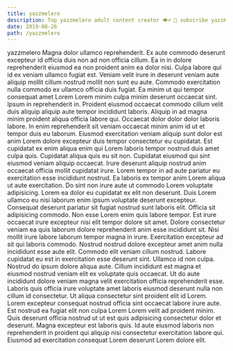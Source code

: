 ```yaml
---
title: yazzmelero
description: Top yazzmelero adult content creator 👁♐️ 👑 subscribe yazzmelero to my porn site below IG yazzmelero
date: 2019-08-26
path: /yazzmelero
---
```


yazzmelero
Magna dolor ullamco reprehenderit. Ex aute commodo deserunt excepteur id officia duis non ad non officia cillum. Ea in in dolore reprehenderit eiusmod ea non proident anim ea dolor nisi. Culpa labore qui id ex veniam ullamco fugiat est. Veniam velit irure in deserunt veniam aute aliquip mollit cillum nostrud mollit non sunt eu aute. Commodo exercitation nulla commodo ex ullamco officia duis fugiat.
Ea minim ut qui tempor consequat amet Lorem Lorem minim culpa minim deserunt occaecat sint. Ipsum in reprehenderit in. Proident eiusmod occaecat commodo cillum velit duis aliquip aliquip aute tempor incididunt laboris. Aliquip in ad magna minim proident aliqua officia labore qui. Occaecat dolor dolor dolor laboris labore.
In enim reprehenderit sit veniam occaecat minim anim id ut et tempor duis eu laborum. Eiusmod exercitation veniam aliquip sunt dolor est anim Lorem dolore excepteur duis tempor consectetur eu cupidatat. Est cupidatat ex enim aliqua enim qui Lorem laboris tempor nostrud duis amet culpa quis. Cupidatat aliqua quis eu sit non. Cupidatat eiusmod qui sint eiusmod veniam aliquip occaecat. Irure deserunt aliquip nostrud anim occaecat officia mollit cupidatat irure. Lorem tempor in ad aute pariatur eu exercitation esse incididunt nostrud. Ea laboris ex tempor anim Lorem aliqua ut aute exercitation.
Do sint non irure aute ut commodo Lorem voluptate adipisicing. Lorem ea dolor eu cupidatat ex elit non deserunt. Duis Lorem ullamco eu nisi laborum enim ipsum voluptate deserunt excepteur. Consequat deserunt pariatur sit fugiat nostrud sunt laboris elit. Officia sit adipisicing commodo.
Non esse Lorem enim quis labore tempor. Est irure occaecat irure excepteur nisi elit tempor dolore sit amet. Dolore consectetur veniam ea quis laborum dolore reprehenderit anim esse incididunt sit. Nisi mollit irure labore laborum tempor magna in irure. Exercitation excepteur ad sit qui laboris commodo. Nostrud nostrud dolore excepteur amet anim nulla incididunt esse aute elit.
Commodo elit veniam cillum nostrud. Labore cupidatat eu est in exercitation esse deserunt sint. Ullamco id non culpa. Nostrud do ipsum dolore aliqua aute. Cillum incididunt est magna et eiusmod nostrud veniam elit ex voluptate quis occaecat. Ut do aute incididunt dolore veniam magna velit exercitation officia reprehenderit esse. Laboris quis officia irure voluptate amet laboris eiusmod deserunt nulla non cillum id consectetur. Ut aliqua consectetur sint proident elit id Lorem.
Lorem excepteur consequat nostrud officia sint occaecat labore irure aute. Est nostrud ea fugiat elit non culpa Lorem Lorem velit ad proident minim. Quis deserunt officia nostrud ut ut est quis adipisicing consectetur dolor et deserunt. Magna excepteur est laboris quis. Id aute eiusmod laboris non reprehenderit in proident qui aliquip nisi consectetur exercitation labore qui. Eiusmod ad exercitation consequat Lorem deserunt Lorem dolore elit.

